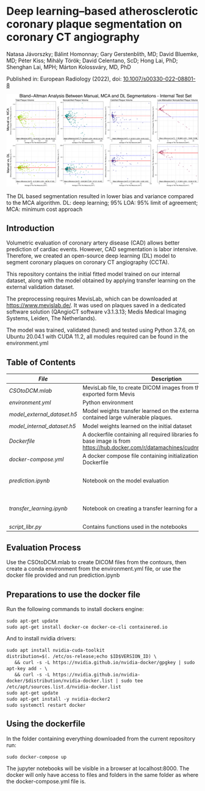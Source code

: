# Deep learning–based atherosclerotic coronary plaque segmentation on coronary CT angiography
Natasa Jávorszky; Bálint Homonnay; Gary Gerstenblith, MD; David Bluemke, MD; Péter Kiss; Mihály Török; David Celentano, ScD; Hong Lai, PhD; Shenghan Lai, MPH; Márton Kolossváry, MD, PhD

Published in: European Radiology (2022), doi: [10.1007/s00330-022-08801-8](<https://link.springer.com/article/10.1007/s00330-022-08801-8>)

![Figure 3](/Figure_3.png)

The DL based segmentation resulted in lower bias and variance compared to the MCA algorithm. 
DL: deep learning; 95% LOA: 95% limit of agreement; MCA: minimum cost approach


## Introduction
Volumetric evaluation of coronary artery disease (CAD) allows better prediction of cardiac events. However, CAD segmentation is labor intensive. Therefore, we created an open-source deep learning (DL) model to segment coronary plaques on coronary CT angiography (CCTA).

This repository contains the initial fitted model trained on our internal dataset, along with the model obtained by applying transfer learning on the external validation dataset. 

The preprocessing requires MevisLab, which can be downloaded at https://www.mevislab.de/. It was used on plaques saved in a dedicated software solution (QAngioCT software v3.1.3.13; Medis Medical Imaging Systems, Leiden, The Netherlands).

The model was trained, validated (tuned) and tested using Python 3.7.6, on Ubuntu 20.04.1 with CUDA 11.2, all modules required can be found in the environment.yml

## Table of Contents
| *File* |Description|Input|
| ----------- | ----------- |----------- |
| *CSOtoDCM.mlab* | MevisLab file, to create DICOM images from the Contour files exported form Mevis |CSO and DCM files form Medis |
| *environment.yml* | Python environment ||
| *model_external_dataset.h5* | Model weights transfer learned on the external dataset, which contained large vulnerable plaques. ||
| *model_internal_dataset.h5* | Model weights learned on the initial dataset ||
| *Dockerfile* | A dockerfile containing all required libraries for the notebooks, the base image is from https://hub.docker.com/r/datamachines/cudnn_tensorflow_opencv ||
| *docker-compose.yml* | A docker compose file containing initialization information for the Dockerfile ||
| *prediction.ipynb* | Notebook on the model evaluation |Model weights to load, output DCM files from CSOtoDCM.mlab|
| *transfer_learning.ipynb* | Notebook on creating a transfer learning for a new dataset |Model weights to load, output DCM files from CSOtoDCM.mlab|
| *script_libr.py* | Contains functions used in the notebooks ||

## Evaluation Process
Use the CSOtoDCM.mlab to create DICOM files from the contours, then create a conda environment from the environment.yml file, or use the docker file provided and run prediction.ipynb

## Preparations to use the docker file
Run the following commands to install dockers engine:
```
sudo apt-get update
sudo apt-get install docker-ce docker-ce-cli containered.io
```
And to install nvidia drivers:
```
sudo apt install nvidia-cuda-toolkit
distribution=$(. /etc/os-release;echo $ID$VERSION_ID) \
   && curl -s -L https://nvidia.github.io/nvidia-docker/gpgkey | sudo apt-key add - \
   && curl -s -L https://nvidia.github.io/nvidia-docker/$distribution/nvidia-docker.list | sudo tee /etc/apt/sources.list.d/nvidia-docker.list
sudo apt-get update
sudo apt-get install -y nvidia-docker2
sudo systemctl restart docker
```
## Using the dockerfile
In the folder containing everything downloaded from the current repository run: 
```
sudo docker-compose up
```
The jupyter notebooks will be visible in a browser at localhost:8000. The docker will only have access to files and folders in the same folder as where the docker-compose.yml file is.
